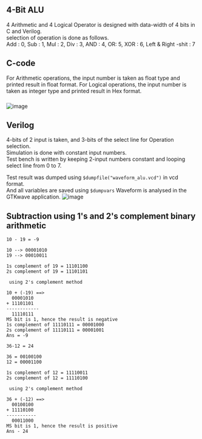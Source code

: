 ## 4-Bit ALU

4 Arithmetic and 4 Logical Operator is designed with data-width of 4 bits in C and Verilog.\
selection of operation is done as follows.\
Add : 0, Sub : 1, Mul : 2, Div : 3, AND : 4, OR: 5, XOR : 6, Left & Right -shit : 7

## C-code
For Arithmetic operations, the input number is taken as float type and printed result in float format.
For Logical operations, the input number is taken as integer type and printed result in Hex format.
###
![image](https://github.com/AbrarShaikh/RISC-V-Design/assets/34272376/ba904de8-05d6-4c5d-9e18-8fa24c4ed902)


## Verilog
4-bits of 2 input is taken, and 3-bits of the select line for Operation selection.\
Simulation is done with constant input numbers.\
Test bench is written by keeping 2-input numbers constant and looping select line from 0 to 7.

Test result was dumped using ```$dumpfile("waveform_alu.vcd")``` in vcd format.\
And all variables are saved using ```$dumpvars```
Waveform is analysed in the GTKwave application.
![image](https://github.com/AbrarShaikh/RISC-V-Design/assets/34272376/bad63c8e-8eac-4600-b813-8258d4fe06fb)

## Subtraction using 1's and 2's complement binary arithmetic
```10 - 19 = -9```
```
10 --> 00001010
19 --> 00010011

1s complement of 19 = 11101100
2s complement of 19 = 11101101
```
``` using 2's complement method```
```
10 + (-19) ==>
  00001010
+ 11101101
------------
  11110111
MS bit is 1, hence the result is negative
1s complement of 11110111 = 00001000
2s complement of 11110111 = 00001001
Ans = -9

```
```36-12 = 24```
```
36 = 00100100
12 = 00001100

1s complement of 12 = 11110011
2s complement of 12 = 11110100
```
``` using 2's complement method```
```
36 + (-12) ==>
  00100100
+ 11110100
-----------
  00011000
MS bit is 1, hence the result is positive
Ans - 24
```
